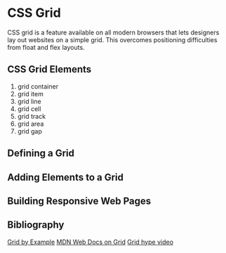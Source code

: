 # CSS Grid
CSS grid is a feature available on all modern browsers that lets designers lay out websites on a simple grid. This overcomes positioning difficulties from float and flex layouts. 
## CSS Grid Elements
1. grid container
2. grid item
3. grid line
4. grid cell
5. grid track
6. grid area
7. grid gap
## Defining a Grid

## Adding Elements to a Grid

## Building Responsive Web Pages

## Bibliography
[Grid by Example](https://gridbyexample.com/)
[MDN Web Docs on Grid](https://developer.mozilla.org/en-US/docs/Web/CSS/grid)
[Grid hype video](https://youtu.be/7kVeCqQCxlk)